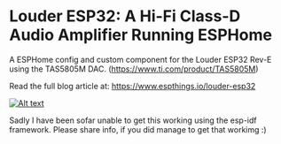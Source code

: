# Louder ESP32: A Hi-Fi Class-D Audio Amplifier Running ESPHome

A ESPHome config and custom component for the Louder ESP32 Rev-E using the TAS5805M DAC. (https://www.ti.com/product/TAS5805M)

Read the full blog article at: https://www.espthings.io/louder-esp32

[![Alt text](https://img.youtube.com/vi/yzx_xf33BAk/0.jpg)](https://www.youtube.com/shorts/yzx_xf33BAk)

Sadly I have been sofar unable to get this working using the esp-idf framework. Please share info, if you did manage to get that workimg :)
